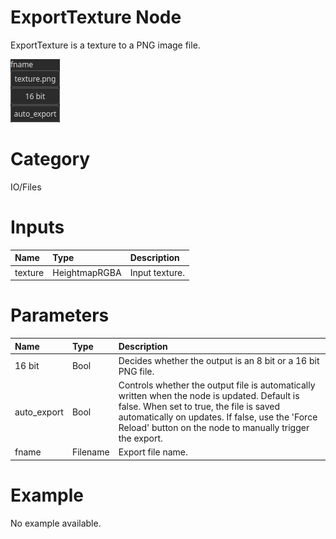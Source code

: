
ExportTexture Node
==================


ExportTexture is a texture to a PNG image file.



![img](../../images/nodes/ExportTexture_settings.png)


# Category


IO/Files
# Inputs

|Name|Type|Description|
| :--- | :--- | :--- |
|texture|HeightmapRGBA|Input texture.|

# Parameters

|Name|Type|Description|
| :--- | :--- | :--- |
|16 bit|Bool|Decides whether the output is an 8 bit or a 16 bit PNG file.|
|auto_export|Bool|Controls whether the output file is automatically written when the node is updated. Default is false. When set to true, the file is saved automatically on updates. If false, use the 'Force Reload' button on the node to manually trigger the export.|
|fname|Filename|Export file name.|

# Example


No example available.
